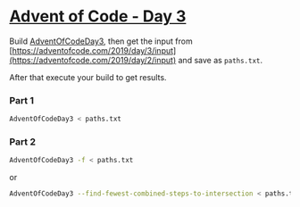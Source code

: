 # [Advent of Code - Day 3](https://adventofcode.com/2019/day/3)
Build [AdventOfCodeDay3](https://github.com/BigETI/AdventOfCode/tree/master/AdventOfCodeDay2), then get the input from [https://adventofcode.com/2019/day/3/input](https://adventofcode.com/2019/day/2/input) and save as `paths.txt`.

After that execute your build to get results.

### Part 1
```BASH
AdventOfCodeDay3 < paths.txt
```

### Part 2
```BASH
AdventOfCodeDay3 -f < paths.txt
```
or
```BASH
AdventOfCodeDay3 --find-fewest-combined-steps-to-intersection < paths.txt
```